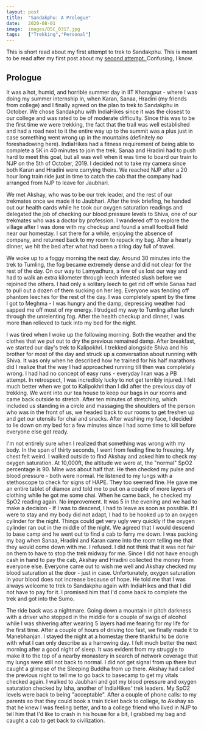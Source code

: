 ```yaml
---
layout: post
title:  "Sandakphu: A Prologue"
date:   2020-08-01
image:  images/DSC_0317.jpg
tags:   ["Trekking","Personal"]
---
```


This is short read about my first attempt to trek to Sandakphu. This is meant to be read after my first post about my [second attempt. ](https://kpranar.weebly.com/sandakphu.html)Confusing, I know. 

## Prologue

It was a hot, humid, and horrible summer day in IIT Kharagpur - where I  was doing my summer internship in, when Karan, Sanaa, Hradini (my  friends from college) and I finally agreed on the plan to trek to  Sandakphu in October. We chose Sandakphu with IndiaHikes since it was  the closest to our college and was rated to be of moderate difficulty.  Since this was to be the first time we were trekking, the fact that the  trail was well established and had a road next to it the entire way up  to the summit was a plus just in case something went wrong up in the  mountains (definitely *no* foreshadowing here). IndiaHikes had a  fitness requirement of being able to complete a 5K in 40 minutes to join the trek. Sanaa and Hradini had to push hard to meet this goal, but all was well when it was time to board our train to NJP on the 5th of  October, 2019. I decided not to take my camera since both Karan and  Hradini were carrying theirs. We reached NJP after a 20 hour long train  ride just in time to catch the cab that the company had arranged from  NJP to leave for Jaubhari.

We met Akshay, who was to be our trek  leader, and the rest of our trekmates once we made it to Jaubhari. After the trek briefing, he handed out our health cards while he took our  oxygen saturation readings and delegated the job of checking our blood  pressure levels to Shiva, one of our trekmates who was a doctor by  profession. I wandered off to explore the village after I was done with my checkup and found a small football field near our homestay. I sat  there for a while, enjoying the absence of company, and returned back to my room to repack my bag. After a hearty dinner, we hit the bed after  what had been a tiring day full of travel. 

We woke up to a  foggy morning the next day. Around 30 minutes into the trek to Tumling,  the fog became extremely dense and did not clear for the rest of the  day. On our way to Lamyadhura, a few of us lost our way and had to walk  an extra kilometer through leech infested slush before we rejoined the  others. I had only a solitary leech to get rid off while Sanaa had to  pull out a dozen of them sucking on her leg. Everyone was fending off  phantom leeches for the rest of the day. I was completely spent by the  time I got to Meghma - I was hungry and the damp, depressing weather had sapped me off most of my energy. I trudged my way to Tumling after  lunch through the unrelenting fog. After the health checkup and dinner, I was more than relieved to tuck into my bed for the night.

I was tired when I woke up the following morning. Both the weather and the  clothes that we put out to dry the previous remained damp. After  breakfast, we started our day's trek to Kalipokhri. I trekked alongside  Shiva and his brother for most of the day and struck up a conversation  about running with Shiva. It was only when he described how he trained  for his half marathons did I realize that the way I had approached  running till then was completely wrong. I had had no concept of easy  runs - everyday I ran was a PB attempt. In retrospect, I was incredibly  lucky to not get terribly injured. I felt much better when we got to  Kalipokhri than I did after the previous day of trekking. We went into  our tea house to keep our bags in our rooms and came back outside to  stretch. After ten minutes of stretching, which included us standing in a circle and massaging the shoulders of the person who was in the front  of us, we headed back to our rooms to get freshen up and get our  utensils for chai and snacks. After washing my face, I decided to lie  down on my bed for a few minutes since I had some time to kill before  everyone else got ready. 

I'm not entirely sure when I realized  that something was wrong with my body. In the span of thirty seconds, I  went from feeling fine to freezing. My chest felt weird. I walked  outside to find Akshay and asked him to check my oxygen saturation. At  10,000ft, the altitude we were at, the "normal" SpO2 percentage is 90.  Mine was about half that. He then checked my pulse and blood pressure -  both were normal. He listened to my lungs with a stethoscope to check  for signs of HAPE. They too seemed fine. He gave me an entire tablet of  diamox and told me to put on a couple of more layers of clothing while  he got me some chai. When he came back, he checked my SpO2 reading  again. No improvement. It was 5 in the evening and we had to make a  decision - If I was to descend, I had to leave as soon as possible. If I were to stay and my body did not adapt, I had to be hooked up to an  oxygen cylinder for the night. Things could get very ugly very quickly  if the oxygen cylinder ran out in the middle of the night. We agreed  that I would descend to base camp and he went out to find a cab to ferry me down. I was packing my bag when Sanaa, Hradini and Karan came into  the room telling me that they would come down with me. I refused. I did  not think that it was not fair on them to have to stop the trek midway  for me. Since I did not have enough cash in hand to pay the cab, Akshay  and Hradini collected the money from everyone else. Everyone came out to wish me well and Akshay checked my blood saturation at the door - just  in case. Unfortunately, oxygen saturation in your blood does not  increase because of hope. He told me that I was always welcome to trek  to Sandakphu again with IndiaHikes and that I did not have to pay for  it. I promised him that I'd come back to complete the trek and got into  the Sumo.

The ride back was a nightmare. Going down a mountain  in pitch darkness with a driver who stopped in the middle for a couple  of swigs of alcohol while I was shivering after wearing 5 layers had me  fearing for my life for the first time. After a couple of hours of  driving too fast, we finally made it to Manebhanjan. I stayed the night  at a homestay there thankful to be done with what I can only describe as a harrowing day. I felt much better the next morning after a good night of sleep. It was evident from my struggle to make it to the top of a  nearby monastery in search of network coverage that my lungs were still  not back to normal. I did not get signal from up there but caught a  glimpse of the Sleeping Buddha from up there. Akshay had called the  previous night to tell me to go back to basecamp to get my vitals  checked again. I walked to Jaubhari and got my blood pressure and oxygen saturation checked by Isha, another of IndiaHikes' trek leaders. My  SpO2 levels were back to being "acceptable". After a couple of phone  calls: to my parents so that they could book a train ticket back to  college, to Akshay so that he knew I was feeling better, and to a  college friend who lived in NJP to tell him that I'd like to crash in  his house for a bit, I grabbed my bag and caught a cab to get back to  civilization.
